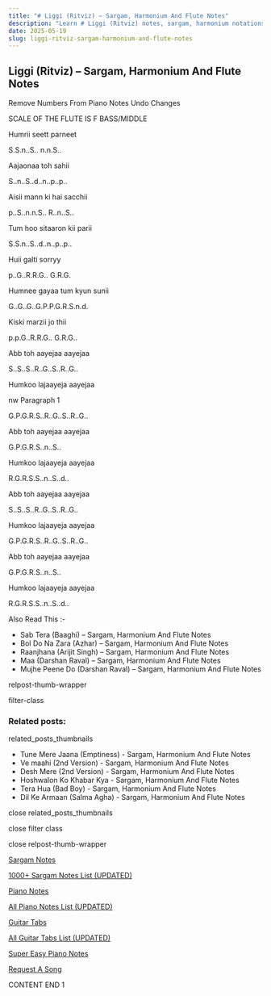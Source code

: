 ```yaml
---
title: "# Liggi (Ritviz) – Sargam, Harmonium And Flute Notes"
description: "Learn # Liggi (Ritviz) notes, sargam, harmonium notations and flute notes. Easy step-by-step tutorial for beginners."
date: 2025-05-19
slug: liggi-ritviz-sargam-harmonium-and-flute-notes
---
```


## Liggi (Ritviz) – Sargam, Harmonium And Flute Notes

Remove Numbers From Piano Notes
Undo Changes

SCALE OF THE FLUTE IS F BASS/MIDDLE

Humrii seett parneet

S.S.n..S.. n.n.S..

Aajaonaa toh sahii

S..n..S..d..n..p..p..

Aisii mann ki hai sacchii

p..S..n.n.S.. R..n..S..

Tum hoo sitaaron kii parii

S.S.n..S..d..n..p..p..

Huii galti sorryy

p..G..R.R.G.. G.R.G.

Humnee gayaa tum kyun sunii

G..G..G..G.P.P.G.R.S.n.d.

Kiski marzii jo thii

p.p.G..R.R.G.. G.R.G..

Abb toh aayejaa aayejaa

S..S..S..R..G..S..R..G..

Humkoo lajaayeja aayejaa

nw Paragraph 1

G.P.G.R.S..R..G..S..R..G..

Abb toh aayejaa aayejaa

G.P.G.R.S..n..S..

Humkoo lajaayeja aayejaa

R.G.R.S.S..n..S..d..

Abb toh aayejaa aayejaa

S..S..S..R..G..S..R..G..

Humkoo lajaayeja aayejaa

G.P.G.R.S..R..G..S..R..G..

Abb toh aayejaa aayejaa

G.P.G.R.S..n..S..

Humkoo lajaayeja aayejaa

R.G.R.S.S..n..S..d..

Also Read This :-

* Sab Tera (Baaghi) – Sargam, Harmonium And Flute Notes
* Bol Do Na Zara (Azhar) – Sargam, Harmonium And Flute Notes
* Raanjhana (Arijit Singh) – Sargam, Harmonium And Flute Notes
* Maa (Darshan Raval) – Sargam, Harmonium And Flute Notes
* Mujhe Peene Do (Darshan Raval) – Sargam, Harmonium And Flute Notes

relpost-thumb-wrapper

filter-class

### Related posts:

related_posts_thumbnails

* Tune Mere Jaana (Emptiness) - Sargam, Harmonium And Flute Notes
* Ve maahi (2nd Version) - Sargam, Harmonium And Flute Notes
* Desh Mere (2nd Version) - Sargam, Harmonium And Flute Notes
* Hoshwalon Ko Khabar Kya - Sargam, Harmonium And Flute Notes
* Tera Hua (Bad Boy) - Sargam, Harmonium And Flute Notes
* Dil Ke Armaan (Salma Agha) - Sargam, Harmonium And Flute Notes

close related_posts_thumbnails

close filter class

close relpost-thumb-wrapper

[Sargam Notes](https://www.notationsworld.com/sargam-notes.html)

[1000+ Sargam Notes List (UPDATED)](https://www.notationsworld.com/all-songs-list-sargam-notes.html)

[Piano Notes](https://www.notationsworld.com/piano-notes.html)

[All Piano Notes List (UPDATED)](https://www.notationsworld.com/all-songs-list-piano-notes.html)

[Guitar Tabs](https://www.notationsworld.com/guitar-tabs.html)

[All Guitar Tabs List (UPDATED)](https://www.notationsworld.com/all-songs-list-guitar-tabs.html)

[Super Easy Piano Notes](https://studywall.in/)

[Request A Song](https://www.notationsworld.com/request-a-song.html)

CONTENT END 1

